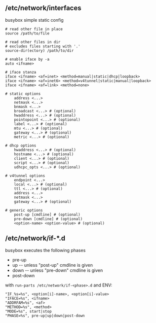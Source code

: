 ## /etc/network/interfaces

busybox simple static config

```
# read other file in place 
source /path/to/file

# read other files in dir
# excludes files starting with '.' 
source-dir(ectory) /path/to/dir

# enable iface by -a
auto <ifname>

# iface stanza
iface <ifname> <af=inet> <method=manual|static|dhcp|loopback>
iface <ifname> <af=inet6> <method=v4tunnel|static|manual|loopback>
iface <ifname> <af=link> <method=none>

# static options
    address <...> 
    netmask <...>
    bnmask <...>
    broadcast <...> # (optional)
    hwaddress <...> # (optional)
    pointopoint <...> # (optional)
    label <...> # (optional)
    mtu <...> # (optional)
    gateway <...> # (optional)
    metric <...> # (optional)

# dhcp options
    hwaddress <...> # (optional)
    hostname <...> # (optional)
    client <...> # (optional)
    script <...> # (optional)
    udhcpc_opts <...> # (optional)

# v4tunnel options
    endpoint <...>
    local <...> # (optional)
    ttl <...> # (optional)
    address <...>
    netmask <...>
    gateway <...> # (optional)

# generic options
    post-up [cmdline] # (optional)
    pre-down [cmdline] # (optional)
    <option-name> <option-value> # (optional)
```

## /etc/network/if-*.d

busybox executes the following phases

* pre-up
* up -- unless "post-up" cmdline is given
* down -- unless "pre-down" cmdline is given
* post-down

with `run-parts /etc/network/if-<phase>.d` and ENV:

```
"IF_%s=%s", <option[i]-name>, <option[i]-value>
"IFACE=%s", <ifname>
"ADDRFAM=%s", <af>
"METHOD=%s", <method>
"MODE=%s", start|stop
"PHASE=%s", pre-up|up|down|post-down
```

